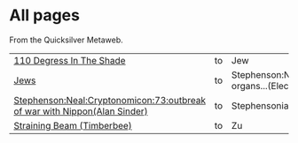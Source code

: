 
# All pages

From the Quicksilver Metaweb.



|  |  |  |
| --- | --- | --- |
| [110 Degress In The Shade](/special-allpages) |  to  | Jew |
| [Jews](/special-allpages) |  to  | Stephenson:Neal:Cryptonomicon:6:pipe organs...(Electricinca) |
| [Stephenson:Neal:Cryptonomicon:73:outbreak of war with Nippon(Alan Sinder)](/special-allpages) |  to  | Stephensonia |
| [Straining Beam (Timberbee)](/special-allpages) |  to  | Zu |
